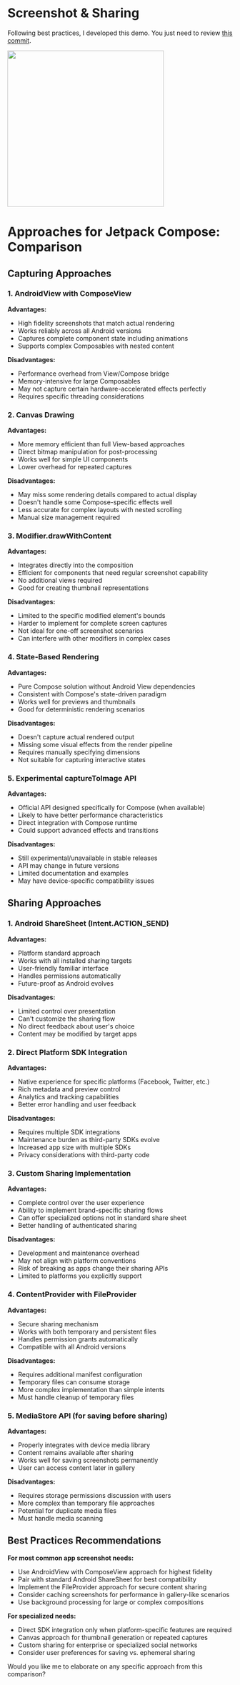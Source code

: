# Screenshot & Sharing 
Following best practices, I developed this demo. You just need to review [this commit](https://github.com/MostafaAnter/ComposeShot/commit/5ea36e1359c15347a631920250424a65a6a3a4ae).

<img src="https://github.com/MostafaAnter/ComposeShot/blob/master/Screen_recording_20250418_044723.gif" width="350">

# Approaches for Jetpack Compose: Comparison
## Capturing Approaches

### 1. AndroidView with ComposeView

**Advantages:**
- High fidelity screenshots that match actual rendering
- Works reliably across all Android versions
- Captures complete component state including animations
- Supports complex Composables with nested content

**Disadvantages:**
- Performance overhead from View/Compose bridge
- Memory-intensive for large Composables
- May not capture certain hardware-accelerated effects perfectly
- Requires specific threading considerations

### 2. Canvas Drawing

**Advantages:**
- More memory efficient than full View-based approaches
- Direct bitmap manipulation for post-processing
- Works well for simple UI components
- Lower overhead for repeated captures

**Disadvantages:**
- May miss some rendering details compared to actual display
- Doesn't handle some Compose-specific effects well
- Less accurate for complex layouts with nested scrolling
- Manual size management required

### 3. Modifier.drawWithContent

**Advantages:**
- Integrates directly into the composition
- Efficient for components that need regular screenshot capability
- No additional views required
- Good for creating thumbnail representations

**Disadvantages:**
- Limited to the specific modified element's bounds
- Harder to implement for complete screen captures
- Not ideal for one-off screenshot scenarios
- Can interfere with other modifiers in complex cases

### 4. State-Based Rendering

**Advantages:**
- Pure Compose solution without Android View dependencies
- Consistent with Compose's state-driven paradigm
- Works well for previews and thumbnails
- Good for deterministic rendering scenarios

**Disadvantages:**
- Doesn't capture actual rendered output
- Missing some visual effects from the render pipeline
- Requires manually specifying dimensions
- Not suitable for capturing interactive states

### 5. Experimental captureToImage API

**Advantages:**
- Official API designed specifically for Compose (when available)
- Likely to have better performance characteristics
- Direct integration with Compose runtime
- Could support advanced effects and transitions

**Disadvantages:**
- Still experimental/unavailable in stable releases
- API may change in future versions
- Limited documentation and examples
- May have device-specific compatibility issues

## Sharing Approaches

### 1. Android ShareSheet (Intent.ACTION_SEND)

**Advantages:**
- Platform standard approach 
- Works with all installed sharing targets
- User-friendly familiar interface
- Handles permissions automatically
- Future-proof as Android evolves

**Disadvantages:**
- Limited control over presentation
- Can't customize the sharing flow
- No direct feedback about user's choice
- Content may be modified by target apps

### 2. Direct Platform SDK Integration

**Advantages:**
- Native experience for specific platforms (Facebook, Twitter, etc.)
- Rich metadata and preview control
- Analytics and tracking capabilities
- Better error handling and user feedback

**Disadvantages:**
- Requires multiple SDK integrations
- Maintenance burden as third-party SDKs evolve
- Increased app size with multiple SDKs
- Privacy considerations with third-party code

### 3. Custom Sharing Implementation

**Advantages:**
- Complete control over the user experience
- Ability to implement brand-specific sharing flows
- Can offer specialized options not in standard share sheet
- Better handling of authenticated sharing

**Disadvantages:**
- Development and maintenance overhead
- May not align with platform conventions
- Risk of breaking as apps change their sharing APIs
- Limited to platforms you explicitly support

### 4. ContentProvider with FileProvider

**Advantages:**
- Secure sharing mechanism
- Works with both temporary and persistent files
- Handles permission grants automatically
- Compatible with all Android versions

**Disadvantages:**
- Requires additional manifest configuration
- Temporary files can consume storage
- More complex implementation than simple intents
- Must handle cleanup of temporary files

### 5. MediaStore API (for saving before sharing)

**Advantages:**
- Properly integrates with device media library
- Content remains available after sharing
- Works well for saving screenshots permanently
- User can access content later in gallery

**Disadvantages:**
- Requires storage permissions discussion with users
- More complex than temporary file approaches
- Potential for duplicate media files
- Must handle media scanning

## Best Practices Recommendations

**For most common app screenshot needs:**
- Use AndroidView with ComposeView approach for highest fidelity
- Pair with standard Android ShareSheet for best compatibility
- Implement the FileProvider approach for secure content sharing
- Consider caching screenshots for performance in gallery-like scenarios
- Use background processing for large or complex compositions

**For specialized needs:**
- Direct SDK integration only when platform-specific features are required
- Canvas approach for thumbnail generation or repeated captures
- Custom sharing for enterprise or specialized social networks
- Consider user preferences for saving vs. ephemeral sharing

Would you like me to elaborate on any specific approach from this comparison?


